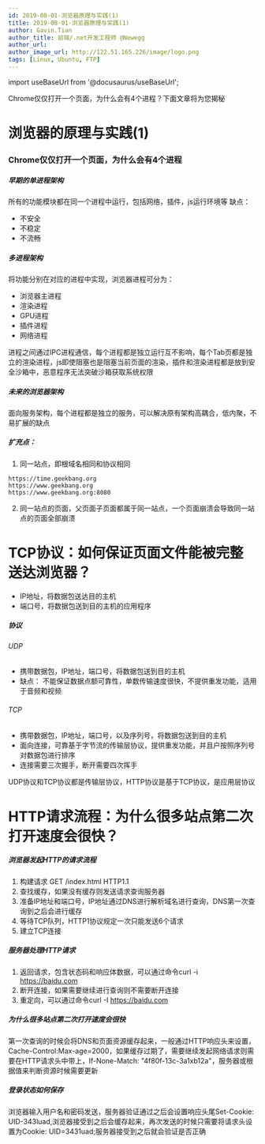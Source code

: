 ```yaml
---
id: 2019-08-01-浏览器原理与实践(1)
title: 2019-08-01-浏览器原理与实践(1)
author: Gavin.Tian
author_title: 前端/.net开发工程师 @Newegg
author_url:
author_image_url: http://122.51.165.226/image/logo.png
tags: [Linux, Ubuntu, FTP]
---
```


import useBaseUrl from '@docusaurus/useBaseUrl';

Chrome仅仅打开一个页面，为什么会有4个进程？下面文章将为您揭秘
<!--truncate-->

# 浏览器的原理与实践(1)
### Chrome仅仅打开一个页面，为什么会有4个进程
##### 早期的单进程架构
所有的功能模块都在同一个进程中运行，包括网络，插件，js运行环境等
缺点：
- 不安全
- 不稳定
- 不流畅
##### 多进程架构
将功能分别在对应的进程中实现，浏览器进程可分为：
- 浏览器主进程
- 渲染进程
- GPU进程
- 插件进程
- 网络进程

进程之间通过IPC进程通信，每个进程都是独立运行互不影响，每个Tab页都是独立的渲染进程，js即使阻塞也是阻塞当前页面的渲染，插件和渲染进程都是放到安全沙箱中，恶意程序无法突破沙箱获取系统权限
##### 未来的浏览器架构
面向服务架构，每个进程都是独立的服务，可以解决原有架构高耦合，低内聚，不易扩展的缺点

##### 扩充点：
1. 同一站点，即根域名相同和协议相同
```
https://time.geekbang.org
https://www.geekbang.org
https://www.geekbang.org:8080
```
2. 同一站点的页面，父页面子页面都属于同一站点，一个页面崩溃会导致同一站点的页面全部崩溃

# TCP协议：如何保证页面文件能被完整送达浏览器？
- IP地址，将数据包送达目的主机
- 端口号，将数据包送到目的主机的应用程序

##### 协议
###### UDP
- 携带数据包，IP地址，端口号，将数据包送到目的主机
- 缺点： 不能保证数据点额可靠性，单数传输速度很快，不提供重发功能，适用于音频和视频
###### TCP
- 携带数据包，IP地址，端口号，以及序列号，将数据包送到目的主机
- 面向连接，可靠基于字节流的传输层协议，提供重发功能，并且户按照序列号对数据包进行排序
- 连接需要三次握手，断开需要四次挥手

UDP协议和TCP协议都是传输层协议，HTTP协议是基于TCP协议，是应用层协议

# HTTP请求流程：为什么很多站点第二次打开速度会很快？
##### 浏览器发起HTTP的请求流程
1. 构建请求 GET /index.html HTTP1.1
2. 查找缓存，如果没有缓存则发送请求查询服务器
3. 准备IP地址和端口号，IP地址通过DNS进行解析域名进行查询，DNS第一次查询到之后会进行缓存
4. 等待TCP队列，HTTP1协议规定一次只能发送6个请求
5. 建立TCP连接
##### 服务器处理HTTP请求
1. 返回请求，包含状态码和响应体数据，可以通过命令curl -i https://baidu.com
2. 断开连接，如果需要继续进行查询则不需要断开连接
3. 重定向，可以通过命令curl -I https://baidu.com
##### 为什么很多站点第二次打开速度会很快
第一次查询的时候会将DNS和页面资源缓存起来，一般通过HTTP响应头来设置，Cache-Control:Max-age=2000，如果缓存过期了，需要继续发起网络请求则需要在HTTP请求头中带上，If-None-Match: "4f80f-13c-3a1xb12a"，服务器或根据值来判断资源时候需要更新
##### 登录状态如何保存
浏览器输入用户名和密码发送，服务器验证通过之后会设置响应头尾Set-Cookie: UID-343luad,浏览器接受到之后会缓存起来，再次发送的时候只需要将请求头设置为Cookie: UID=3431uad;服务器接受到之后就会验证是否正确
